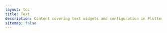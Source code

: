 ```yaml
---
layout: toc
title: Text
description: Content covering text widgets and configuration in Flutter apps.
sitemap: false
---
```

